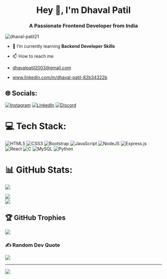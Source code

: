 <h1 align="center">Hey 👋, I'm Dhaval Patil</h1>
<h3 align="center">A Passionate Frontend Developer from India</h3>

<p align="left"> <img src="https://komarev.com/ghpvc/?username=dhaval-patil21&label=Profile%20views&color=0e75b6&style=flat" alt="dhaval-patil21" /> </p>



- 🌱 I’m currently learning **Backend Developer Skills**

- 📫 How to reach me 
-  dhavalpatil2003@gmail.com 
- www.linkedin.com/in/dhaval-patil-82b34322b
  

## 🌐 Socials:
[![Instagram](https://img.shields.io/badge/Instagram-%23E4405F.svg?logo=Instagram&logoColor=white)](https://instagram.com/dhaval_patil_2104) [![LinkedIn](https://img.shields.io/badge/LinkedIn-%230077B5.svg?logo=linkedin&logoColor=white)](https://linkedin.com/in/dhaval-patil-82b34322b) [![Discord](https://img.shields.io/badge/Discord-%230077B5.svg?logo=Discord&logoColor=white)](https://discord.com/channels/@me) 

# 💻 Tech Stack:
![HTML5](https://img.shields.io/badge/html5-%23E34F26.svg?style=for-the-badge&logo=html5&logoColor=white) ![CSS3](https://img.shields.io/badge/css3-%231572B6.svg?style=for-the-badge&logo=css3&logoColor=white) ![Bootstrap](https://img.shields.io/badge/bootstrap-%23563D7C.svg?style=for-the-badge&logo=bootstrap&logoColor=white) ![JavaScript](https://img.shields.io/badge/javascript-%23323330.svg?style=for-the-badge&logo=javascript&logoColor=%23F7DF1E) ![NodeJS](https://img.shields.io/badge/node.js-6DA55F?style=for-the-badge&logo=node.js&logoColor=white) ![Express.js](https://img.shields.io/badge/express.js-%23404d59.svg?style=for-the-badge&logo=express&logoColor=%2361DAFB) ![React](https://img.shields.io/badge/react-%2320232a.svg?style=for-the-badge&logo=react&logoColor=%2361DAFB) ![C](https://img.shields.io/badge/c-%2300599C.svg?style=for-the-badge&logo=c&logoColor=white) ![MySQL](https://img.shields.io/badge/mysql-%2300f.svg?style=for-the-badge&logo=mysql&logoColor=white) ![Python](https://img.shields.io/badge/python-3670A0?style=for-the-badge&logo=python&logoColor=ffdd54)


# 📊 GitHub Stats:
![](https://github-readme-stats.vercel.app/api?username=dhaval-patil21&theme=dark&hide_border=true&include_all_commits=true&count_private=true)

![](https://github-readme-streak-stats.herokuapp.com/?user=dhaval-patil21&theme=dark&hide_border=true)<br/>
![](https://github-readme-stats.vercel.app/api/top-langs/?username=dhaval-patil21&theme=dark&hide_border=true&include_all_commits=true&count_private=true&layout=compact)

## 🏆 GitHub Trophies
![](https://github-profile-trophy.vercel.app/?username=dhaval-patil21&theme=radical&no-frame=false&no-bg=true&margin-w=4)

### ✍️ Random Dev Quote
![](https://quotes-github-readme.vercel.app/api?type=horizontal&theme=radical)

---
[![](https://visitcount.itsvg.in/api?id=dhaval-patil21&icon=0&color=0)](https://visitcount.itsvg.in)

<!-- Proudly created with GPRM ( https://gprm.itsvg.in ) -->
